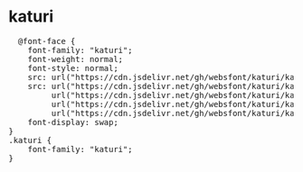 # katuri

<pre>
  @font-face {
    font-family: "katuri";
    font-weight: normal;
    font-style: normal;
    src: url("https://cdn.jsdelivr.net/gh/websfont/katuri/katuri.eot");
    src: url("https://cdn.jsdelivr.net/gh/websfont/katuri/katuri.eot?#iefix") format("embedded-opentype"),
         url("https://cdn.jsdelivr.net/gh/websfont/katuri/katuri.woff2") format("woff2"),
         url("https://cdn.jsdelivr.net/gh/websfont/katuri/katuri.woff") format("woff"),
         url("https://cdn.jsdelivr.net/gh/websfont/katuri/katuri.ttf") format("truetype");
    font-display: swap;
} 
.katuri {
    font-family: "katuri";
}
</pre>
